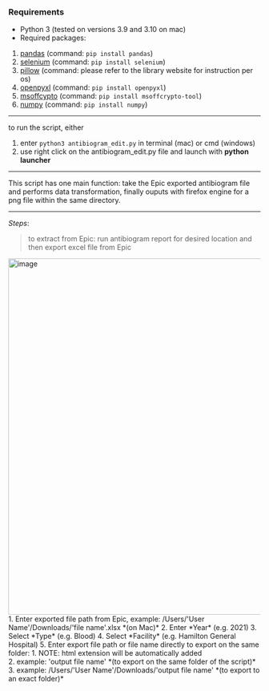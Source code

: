 ### **Requirements**
- Python 3 (tested on versions 3.9 and 3.10 on mac)
- Required packages:
1. [pandas](https://pandas.pydata.org/docs/getting_started/install.html) (command: `pip install pandas`)
2. [selenium](https://selenium-python.readthedocs.io/installation.html) (command: `pip install selenium`)
3. [pillow](https://pillow.readthedocs.io/en/stable/installation.html) (command: please refer to the library website for instruction per os)
4. [openpyxl](https://openpyxl.readthedocs.io/en/stable/) (command: `pip install openpyxl`)
5. [msoffcypto](https://github.com/nolze/msoffcrypto-tool) (command: `pip install msoffcrypto-tool`)
6. [numpy](https://numpy.org/install/) (command: `pip install numpy`)
---

to run the script, either 
1. enter `python3 antibiogram_edit.py` in terminal (mac) or cmd (windows)
2. use right click on the antibiogram_edit.py file and launch with **python launcher** 
---

This script has one main function: take the Epic exported antibiogram file and performs data transformation, finally ouputs with firefox engine for a png file within the same directory.

---
*Steps*:
> to extract from Epic: run antibiogram report for desired location and then export excel file from Epic 
<img width="711" alt="image" src="https://user-images.githubusercontent.com/28236780/152648615-d4b03d32-a5f9-4a80-b003-5672771eefa8.png">
1. Enter exported file path from Epic, example: /Users/'User Name'/Downloads/'file name'.xlsx *(on Mac)*
2. Enter *Year* (e.g. 2021) 
3. Select *Type* (e.g. Blood)
4. Select *Facility* (e.g. Hamilton General Hospital)
5. Enter export file path or file name directly to export on the same folder: 
    1. NOTE: html extension will be automatically added <br>
    2. example: 'output file name' *(to export on the same folder of the script)*
    3. example: /Users/'User Name'/Downloads/'output file name' *(to export to an exact folder)* <br>
